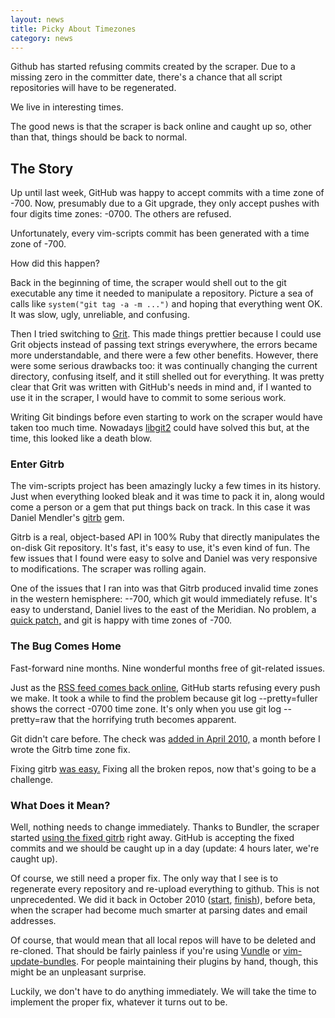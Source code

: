 ```yaml
---
layout: news
title: Picky About Timezones
category: news
---
```


Github has started refusing commits created by the scraper.
Due to a missing zero in the committer date, there's a chance that
all script repositories will have to be regenerated.

We live in interesting times.

The good news is that the scraper is back online and caught up so,
other than that, things should be back to normal.


## The Story

Up until last week, GitHub was happy to accept commits with a time zone of -700.
Now, presumably due to a Git upgrade, they only accept pushes with
four digits time zones: -0700.  The others are refused.

Unfortunately, every vim-scripts commit has been generated
with a time zone of -700.

How did this happen?

Back in the beginning of time, the scraper would shell out to the git
executable any time it needed to manipulate a repository.
Picture a sea of calls like `system("git tag -a -m ...")`
and hoping that everything went OK.
It was slow, ugly, unreliable, and confusing.

Then I tried switching to [Grit](https://github.com/mojombo/grit).
This made things prettier because I could use Grit objects instead
of passing text strings everywhere, the errors became more understandable,
and there were a few other benefits.  However, there were some serious
drawbacks too: it was continually changing the current directory, confusing
itself, and it still shelled out for everything.  It was pretty
clear that Grit was written with GitHub's needs in mind and, if I wanted
to use it in the scraper, I would have to commit to some serious work.

Writing Git bindings before even starting to work on the scraper would have
taken too much time.
Nowadays [libgit2](http://libgit2.github.com/) could have solved this
but, at the time, this looked like a death blow.


### Enter Gitrb

The vim-scripts project has been amazingly lucky a few times in its
history.  Just when everything looked bleak and it was time
to pack it in, along would come a person or a gem that put things
back on track.  In this case it was Daniel Mendler's
[gitrb](https://github.com/minad/gitrb) gem.

Gitrb is a real, object-based API in 100% Ruby that directly manipulates the
on-disk Git repository.  It's fast, it's easy to use, it's even
kind of fun.  The few
issues that I found were easy to solve and Daniel was very responsive to
modifications.  The scraper was rolling again.

One of the issues that I ran into was that Gitrb produced invalid time zones in the
western hemisphere: --700, which git would immediately refuse.
It's easy to understand, Daniel lives to the east of the Meridian.
No problem, a
[quick patch,](https://github.com/minad/gitrb/commit/c409985f0fe88993a76a0f3b46528b9cc9bf4eda)
and git is happy with time zones of -700.


### The Bug Comes Home

Fast-forward nine months.  Nine wonderful months free of git-related issues.

Just as the [RSS feed comes back online](/news/2011/06/12/rss-gone.html),
GitHub starts refusing every push we make.  It took a while to find
the problem because
git log --pretty=fuller shows the correct -0700 time zone.  It's only when you
use git log --pretty=raw that the horrifying truth becomes apparent.

Git didn't care before.
The check was
[added in April 2010,](https://github.com/git/git/commit/daae19224a05be9efb9a39c2a2c1c9a60fe906f1)
a month before I wrote the Gitrb time zone fix.

Fixing gitrb
[was easy.](https://github.com/minad/gitrb/pull/11)
Fixing all the broken repos, now that's going to be a challenge.


### What Does it Mean?

Well, nothing needs to change immediately.  Thanks to Bundler, the scraper started
[using the fixed gitrb](https://github.com/vim-scraper/vim-scraper/commit/26aa456419ec10276887b4565c8e70fd93499bab)
right away.  GitHub is accepting the fixed commits and we should be caught up in a day
(update: 4 hours later, we're caught up).

Of course, we still need a proper fix.  The only way that I see is to regenerate
every repository and re-upload everything to github.
This is not unprecedented.  We did it back in October 2010
([start](news/2010/10/19/upload-finished.html),
[finish](/news/2010/10/19/upload-finished.html)),
before beta, when the scraper had become much smarter at parsing dates and email addresses.

Of course, that would mean that all local repos will have to be deleted
and re-cloned.
That should be fairly painless if you're using
[Vundle](https://github.com/gmarik/vundle)
or
[vim-update-bundles](https://github.com/bronson/vim-update-bundles/).
For people maintaining their plugins by hand, though, this might be
an unpleasant surprise.

Luckily, we don't have to do anything immediately.  We will take the time
to implement the proper fix, whatever it turns out to be.

